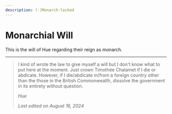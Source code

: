 ```yaml
---
description: (-)Monarch-locked
---
```


# Monarchial Will

This is the will of Hue regarding their reign as monarch.

***

> I kind of wrote the law to give myself a will but I don't know what to put here at the moment. Just crown Timothée Chalamet if I die or abdicate. However, if I die/abdicate in/from a foreign country other than the those in the British Commonwealth, dissolve the government in its entirety without question.
>
> _Hue_
>
> _Last edited on August 16, 2024_
